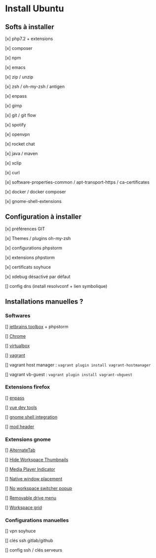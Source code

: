 # Install Ubuntu 

## Softs à installer

[x] php7.2 + extensions

[x] composer

[x] npm

[x] emacs

[x] zip / unzip

[x] zsh / oh-my-zsh / antigen

[x] enpass

[x] gimp

[x] git / git flow

[x] spotify

[x] openvpn

[x] rocket chat

[x] java / maven

[x] xclip

[x] curl

[x] software-properties-common / apt-transport-https / ca-certificates

[x] docker / docker composer

[x] gnome-shell-extensions

## Configuration à installer

[x] préférences GIT

[x] Themes / plugins oh-my-zsh

[x] configurations phpstorm 

[x] extensions phpstorm

[x] certificats soyhuce

[x] xdebug désactivé par défaut

[] config dns (install resolvconf + lien symbolique)

## Installations manuelles ?

### Softwares

[] [jetbrains toolbox](https://www.jetbrains.com/toolbox/app/) + phpstorm

[] [Chrome](https://www.google.fr/chrome/)

[] [virtualbox](https://www.virtualbox.org/wiki/Linux_Downloads)

[] [vagrant](https://www.vagrantup.com/downloads.html)

[] vagrant host manager : `vagrant plugin install vagrant-hostmanager`

[] vagrant vb-guest : `vagrant plugin install vagrant-vbguest`
 
### Extensions firefox

[] [enpass](https://www.enpass.io/downloads/)

[] [vue dev tools](https://addons.mozilla.org/fr/firefox/addon/vue-js-devtools/)

[] [gnome shell integration](https://addons.mozilla.org/fr/firefox/addon/gnome-shell-integration/)

[] [mod header](https://addons.mozilla.org/fr/firefox/addon/modheader-firefox/)

### Extensions gnome

[] [AlternateTab](https://extensions.gnome.org/extension/15/alternatetab/) 

[] [Hide Workspace Thumbnails](https://extensions.gnome.org/extension/808/hide-workspace-thumbnails/)

[] [Media Player Indicator](https://extensions.gnome.org/extension/55/media-player-indicator/)

[] [Native window placement](https://extensions.gnome.org/extension/18/native-window-placement/)

[] [No workspace switcher popup](https://extensions.gnome.org/extension/758/no-workspace-switcher-popup/)

[] [Removable drive menu](https://extensions.gnome.org/extension/7/removable-drive-menu/)

[] [Workspace grid](https://extensions.gnome.org/extension/484/workspace-grid/)

### Configurations manuelles

[] vpn soyhuce

[] clés ssh gitlab/github

[] config ssh / clés serveurs
